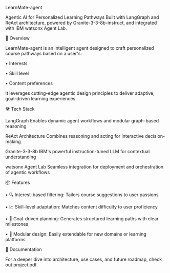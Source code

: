 LearnMate-agent

Agentic AI for Personalized Learning Pathways Built with LangGraph and ReAct architecture, powered by Granite-3-3-8b-instruct, and integrated with IBM watsonx Agent Lab.

🧠 Overview

LearnMate-agent is an intelligent agent designed to craft personalized course pathways based on a user's:

•	Interests

•	Skill level

•	Content preferences

It leverages cutting-edge agentic design principles to deliver adaptive, goal-driven learning experiences.

🛠️ Tech Stack

LangGraph	Enables dynamic agent workflows and modular graph-based reasoning

ReAct Architecture	Combines reasoning and acting for interactive decision-making

Granite-3-3-8b	IBM's powerful instruction-tuned LLM for contextual understanding

watsonx Agent Lab	Seamless integration for deployment and orchestration of agentic workflows

📦 Features

•	🔍 Interest-based filtering: Tailors course suggestions to user passions

•	📈 Skill-level adaptation: Matches content difficulty to user proficiency

•	🎯 Goal-driven planning: Generates structured learning paths with clear milestones

•	🧩 Modular design: Easily extendable for new domains or learning platforms

📄 Documentation

For a deeper dive into architecture, use cases, and future roadmap, check out project.pdf.
